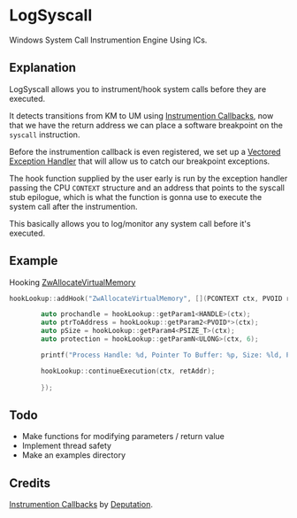 
# LogSyscall

Windows System Call Instrumention Engine Using ICs.

## Explanation
LogSyscall allows you to instrument/hook system calls before they are executed.

It detects transitions from KM to UM using [Instrumention Callbacks](https://github.com/Deputation/instrumentation_callbacks), now that we have the return address we can place a software breakpoint on the ``syscall`` instruction.

Before the instrumention callback is even registered, we set up a [Vectored Exception Handler](https://learn.microsoft.com/en-us/windows/win32/debug/vectored-exception-handling/) that will allow us to catch our breakpoint exceptions.

The hook function supplied by the user early is run by the exception handler passing the CPU ``CONTEXT`` structure and an address that points to the syscall stub epilogue, which is what the function is gonna use to execute the system call after the instrumention.

This basically allows you to log/monitor any system call before it's executed.

## Example

Hooking [ZwAllocateVirtualMemory](https://learn.microsoft.com/en-us/windows-hardware/drivers/ddi/ntifs/nf-ntifs-ntallocatevirtualmemory)

```cpp
hookLookup::addHook("ZwAllocateVirtualMemory", [](PCONTEXT ctx, PVOID retAddr) {

        auto prochandle = hookLookup::getParam1<HANDLE>(ctx);
        auto ptrToAddress = hookLookup::getParam2<PVOID*>(ctx);
        auto pSize = hookLookup::getParam4<PSIZE_T>(ctx);
        auto protection = hookLookup::getParamN<ULONG>(ctx, 6);

        printf("Process Handle: %d, Pointer To Buffer: %p, Size: %ld, Protection: %d\n", prochandle, ptrToAddress, *pSize, protection);

        hookLookup::continueExecution(ctx, retAddr);
        
        });
```

## Todo

- Make functions for modifying parameters / return value
- Implement thread safety
- Make an examples directory

## Credits

[Instrumention Callbacks](https://github.com/Deputation/instrumentation_callbacks) by [Deputation](https://github.com/Deputation/).
